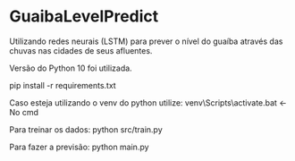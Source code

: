 # GuaibaLevelPredict
Utilizando redes neurais (LSTM) para prever o nível do guaíba através das chuvas nas cidades de seus afluentes.


Versão do Python 10 foi utilizada.

pip install -r requirements.txt


Caso esteja utilizando o venv do python utilize:
venv\Scripts\activate.bat     <- No cmd 

Para treinar os dados:
python src/train.py

Para fazer a previsão:
python main.py


